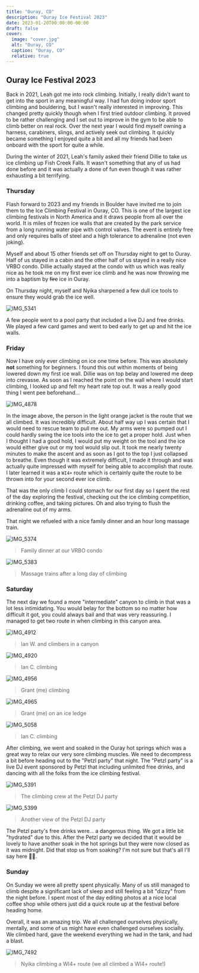 ```yaml
---
title: "Ouray, CO"
description: "Ouray Ice Festival 2023"
date: 2023-01-20T00:00:00-00:00
draft: false
cover:
  image: "cover.jpg"
  alt: "Ouray, CO"
  caption: "Ouray, CO"
  relative: true
---
```


## Ouray Ice Festival 2023

Back in 2021, Leah got me into rock climbing. Initially, I really didn't want to get into the sport in any meaningful way. I had fun doing indoor sport climbing and bouldering, but I wasn't really interested in improving. This changed pretty quickly though when I first tried outdoor climbing. It proved to be rather challenging and I set out to improve in the gym to be able to climb better on real rock. Over the next year I would find myself owning a harness, carabiners, slings, and actively seek out climbing. It quickly became something I enjoyed quite a bit and all my friends had been onboard with the sport for quite a while.

During the winter of 2021, Leah's family asked their friend Dillie to take us ice climbing up Fish Creek Falls. It wasn't something that any of us had done before and it was actually a done of fun even though it was rather exhausting a bit terrifying.

### Thursday

Flash forward to 2023 and my friends in Boulder have invited me to join them to the Ice Climbing Festival in Ouray, CO. This is one of the largest ice climbing festivals in North America and it draws people from all over the world. It is miles of frozen ice walls that are created by the park service from a long running water pipe with control valves. The event is entirely free and only requires balls of steel and a high tolerance to adrenaline (not even joking).

Myself and about 15 other friends set off on Thursday night to get to Ouray. Half of us stayed in a cabin and the other half of us stayed in a really nice VRBO condo. Dillie actually stayed at the condo with us which was really nice as he took me on my first ever ice climb and he was now throwing me into a baptism by ~~fire~~ ice in Ouray.

On Thursday night, myself and Nyika sharpened a few dull ice tools to ensure they would grab the ice well.

![IMG_5341](IMG_5341.jpg)

A few people went to a pool party that included a live DJ and free drinks. We played a few card games and went to bed early to get up and hit the ice walls.

### Friday

Now I have only ever climbing on ice one time before. This was absolutely **not** something for beginners. I found this out within moments of being lowered down my first ice wall. Dillie was on top belay and lowered me deep into crevasse. As soon as I reached the point on the wall where I would start climbing, I looked up and felt my heart rate top out. It was a really good thing I went pee beforehand...

![IMG_4878](IMG_4878.jpg)

In the image above, the person in the light orange jacket is the route that we all climbed. It was incredibly difficult. About half way up I was certain that I would need to rescue team to pull me out. My arms were so pumped out I could hardly swing the ice tools into the ice to get a proper hold. Just when I thought I had a good hold, I would put my weight on the tool and the ice would either give out or my tool would slip out. It took me nearly twenty minutes to make the ascent and as soon as I got to the top I just collapsed to breathe. Even though it was extremely difficult, I made it through and was actually quite impressed with myself for being able to accomplish that route. I later learned it was a `WI4+` route which is certainly quite the route to be thrown into for your second ever ice climb.

That was the only climb I could stomach for our first day so I spent the rest of the day exploring the festival, checking out the ice climbing competition, drinking coffee, and taking pictures. Oh and also trying to flush the adrenaline out of my arms.

That night we refueled with a nice family dinner and an hour long massage train.

![IMG_5374](IMG_5374.jpg)

> Family dinner at our VRBO condo

![IMG_5383](IMG_5383.jpg)

> Massage trains after a long day of climbing

### Saturday

The next day we found a more "intermediate" canyon to climb in that was a lot less intimidating. You would belay for the bottom so no matter how difficult it got, you could always bail and that was very reassuring. I managed to get two route in when climbing in this canyon area.

![IMG_4912](IMG_4912.jpg)

> Ian W. and climbers in a canyon

![IMG_4920](IMG_4920.jpg)

> Ian C. climbing

![IMG_4956](IMG_4956.jpg)

> Grant (me) climbing

![IMG_4965](IMG_4965.jpg)

> Grant (me) on an ice ledge

![IMG_5058](IMG_5058.jpg)

> Ian C. climbing

After climbing, we went and soaked in the Ouray hot springs which was a great way to relax our very sore climbing muscles. We need to decompress a bit before heading out to the "Petzl party" that night. The "Petzl party" is a live DJ event sponsored by Petzl that including unlimited free drinks, and dancing with all the folks from the ice climbing festival.

![IMG_5391](IMG_5391.jpg)

> The climbing crew at the Petzl DJ party

![IMG_5399](IMG_5399.jpg)

> Another view of the Petzl DJ party

The Petzl party's free drinks were... a dangerous thing. We got a little bit "hydrated" due to this. After the Petzl party we decided that it would be lovely to have another soak in the hot springs but they were now closed as it was midnight. Did that stop us from soaking? I'm not sure but that's all I'll say here 🤷‍♂️.

### Sunday

On Sunday we were all pretty spent physically. Many of us still managed to climb despite a significant lack of sleep and still feeling a bit "dizzy" from the night before. I spent most of the day editing photos at a nice local coffee shop while others just did a quick route up at the festival before heading home.

Overall, it was an amazing trip. We all challenged ourselves physically, mentally, and some of us might have even challenged ourselves socially. We climbed hard, gave the weekend everything we had in the tank, and had a blast.

![IMG_7492](IMG_7492.jpg)

> Nyika climbing a WI4+ route (we all climbed a WI4+ route!)
